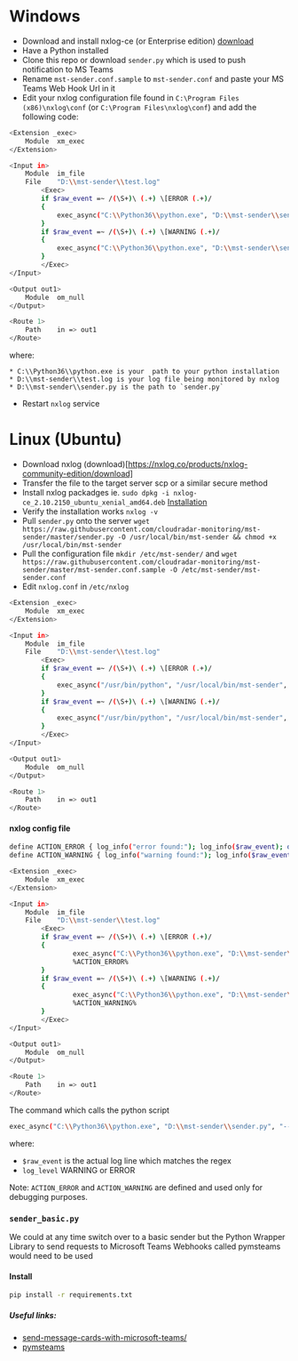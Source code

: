 # Windows 

* Download and install nxlog-ce (or Enterprise edition) [download](https://nxlog.co/products/nxlog-community-edition/download)
* Have a Python installed
* Clone this repo or download `sender.py` which is used to push notification to MS Teams
* Rename `mst-sender.conf.sample` to `mst-sender.conf` and paste your MS Teams Web Hook Url in it
* Edit your nxlog configuration file found in `C:\Program Files (x86)\nxlog\conf` (or `C:\Program Files\nxlog\conf`) and add the following code:


```bash
<Extension _exec>
    Module  xm_exec
</Extension>

<Input in>
    Module  im_file
    File    "D:\\mst-sender\\test.log"
        <Exec>
        if $raw_event =~ /(\S+)\ (.+) \[ERROR (.+)/
        {
            exec_async("C:\\Python36\\python.exe", "D:\\mst-sender\\sender.py", "--log_level", "ERROR", "--message", $raw_event);
        }
        if $raw_event =~ /(\S+)\ (.+) \[WARNING (.+)/
        {
            exec_async("C:\\Python36\\python.exe", "D:\\mst-sender\\sender.py", "--log_level", "WARNING", "--message", $raw_event);
        }
        </Exec>
</Input>

<Output out1>
    Module  om_null
</Output>

<Route 1>
    Path    in => out1
</Route>
```
where:
```
* C:\\Python36\\python.exe is your  path to your python installation
* D:\\mst-sender\\test.log is your log file being monitored by nxlog
* D:\\mst-sender\\sender.py is the path to `sender.py`
```

* Restart `nxlog` service

# Linux (Ubuntu)
* Download nxlog (download)[https://nxlog.co/products/nxlog-community-edition/download]
* Transfer the file to the target server scp or a similar secure method 
* Install nxlog packadges ie. `sudo dpkg -i nxlog-ce_2.10.2150_ubuntu_xenial_amd64.deb` [Installation](https://nxlog.co/documentation/nxlog-user-guide/deploy_debian.html)
* Verify the installation works `nxlog -v`
* Pull `sender.py` onto the server `wget https://raw.githubusercontent.com/cloudradar-monitoring/mst-sender/master/sender.py -O /usr/local/bin/mst-sender && chmod +x /usr/local/bin/mst-sender`
* Pull the configuration file `mkdir /etc/mst-sender/` and `wget https://raw.githubusercontent.com/cloudradar-monitoring/mst-sender/master/mst-sender.conf.sample -O /etc/mst-sender/mst-sender.conf`
* Edit `nxlog.conf` in `/etc/nxlog`

```bash
<Extension _exec>
    Module  xm_exec
</Extension>

<Input in>
    Module  im_file
    File    "D:\\mst-sender\\test.log"
        <Exec>
        if $raw_event =~ /(\S+)\ (.+) \[ERROR (.+)/
        {
            exec_async("/usr/bin/python", "/usr/local/bin/mst-sender", "--log_level", "ERROR", "--message", $raw_event);
        }
        if $raw_event =~ /(\S+)\ (.+) \[WARNING (.+)/
        {
            exec_async("/usr/bin/python", "/usr/local/bin/mst-sender", "--log_level", "WARNING", "--message", $raw_event);
        }
        </Exec>
</Input>

<Output out1>
    Module  om_null
</Output>

<Route 1>
    Path    in => out1
</Route>
```

#### nxlog config file 


```bash
define ACTION_ERROR { log_info("error found:"); log_info($raw_event); drop();}
define ACTION_WARNING { log_info("warning found:"); log_info($raw_event); drop();}

<Extension _exec>
    Module  xm_exec
</Extension>

<Input in>
    Module  im_file
    File    "D:\\mst-sender\\test.log"
        <Exec>
        if $raw_event =~ /(\S+)\ (.+) \[ERROR (.+)/
        {
				exec_async("C:\\Python36\\python.exe", "D:\\mst-sender\\sender.py", "--log_level", "ERROR", "--message", $raw_event);
				%ACTION_ERROR%
        }
        if $raw_event =~ /(\S+)\ (.+) \[WARNING (.+)/
		{
				exec_async("C:\\Python36\\python.exe", "D:\\mst-sender\\sender.py", "--log_level", "WARNING", "--message", $raw_event);
				%ACTION_WARNING%
        }
        </Exec>
</Input>

<Output out1>
    Module  om_null
</Output>

<Route 1>
    Path    in => out1
</Route>
```

The command which calls the python script
```bash
exec_async("C:\\Python36\\python.exe", "D:\\mst-sender\\sender.py", "--log_level", "ERROR", "--message", $raw_event);
```

where:
* `$raw_event` is the actual log line which matches the regex
* `log_level` WARNING or ERROR 

Note: `ACTION_ERROR` and `ACTION_WARNING` are defined and used only for debugging purposes. 


### `sender_basic.py` 
We could at any time switch over to a basic sender but the Python Wrapper Library to send requests to Microsoft Teams Webhooks called pymsteams would need to be used
<br>

#### Install 
```bash
pip install -r requirements.txt
```


##### Useful links:
* [send-message-cards-with-microsoft-teams/](https://www.lee-ford.co.uk/send-message-cards-with-microsoft-teams/)
* [pymsteams](https://pypi.org/project/pymsteams/)